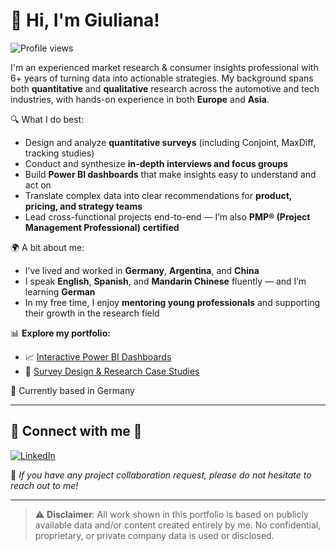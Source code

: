 # 👋 Hi, I'm Giuliana!

![Profile views](https://komarev.com/ghpvc/?username=giulianamoroni&style=flat&color=blue)

I'm an experienced market research & consumer insights professional with 6+ years of turning data into actionable strategies. My background spans both **quantitative** and **qualitative** research across the automotive and tech industries, with hands-on experience in both **Europe** and **Asia**.

🔍 What I do best:
- Design and analyze **quantitative surveys** (including Conjoint, MaxDiff, tracking studies)
- Conduct and synthesize **in-depth interviews and focus groups**
- Build **Power BI dashboards** that make insights easy to understand and act on
- Translate complex data into clear recommendations for **product, pricing, and strategy teams**
- Lead cross-functional projects end-to-end — I’m also **PMP® (Project Management Professional) certified**

🌍 A bit about me:
- I’ve lived and worked in **Germany**, **Argentina**, and **China**
- I speak **English**, **Spanish**, and **Mandarin Chinese** fluently — and I’m learning **German**
- In my free time, I enjoy **mentoring young professionals** and supporting their growth in the research field

📊 **Explore my portfolio:**
- 📈 [Interactive Power BI Dashboards](https://giulianamoroni.github.io/market-research-portfolio/)
- 📝 [Survey Design & Research Case Studies](https://giulianamoroni.github.io/market-research-portfolio/portfolio/ev-survey-2024)

📍 Currently based in Germany

---

## 🤝 Connect with me 🤝

[![LinkedIn](https://img.shields.io/badge/LinkedIn-Connect-blue?logo=linkedin&logoColor=white)](https://www.linkedin.com/in/giulianamoroni/)

💬 *If you have any project collaboration request, please do not hesitate to reach out to me!*

---

> ⚠️ **Disclaimer**: All work shown in this portfolio is based on publicly available data and/or content created entirely by me. No confidential, proprietary, or private company data is used or disclosed.

